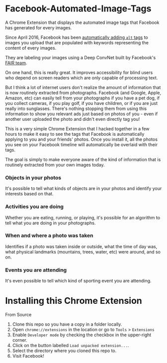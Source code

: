 # Facebook-Automated-Image-Tags
A Chrome Extension that displays the automated image tags that Facebook has generated for every images.

Since April 2016, Facebook has been [automatically adding `alt` tags](https://code.facebook.com/posts/457605107772545/under-the-hood-building-accessibility-tools-for-the-visually-impaired-on-facebook/) to images
you upload that are populated with keywords representing the content of every images.

They are labeling your images using a Deep ConvNet built by Facebook's
[FAIR team](https://research.fb.com/category/facebook-ai-research-fair/).

On one hand, this is really great. It improves accessibility for blind users
who depend on screen readers which are only capable of processing text.

But I think a lot of internet users don't realize the amount of information that is now routinely extracted from photographs. Facebook (and Google, Apple, Amazon, etc) can easily tell from your photographs if you have a pet dog, if you collect cameras, if you play golf, if you have children, or if you are just really into sunglasses. There's nothing stopping them from using this information to show you relevant ads just based on photos of you - even if another user uploaded the photo and didn't even directly tag you!

This is a very simple Chrome Extension that I hacked together in a few hours to make it easy to see the tags that Facebook is automatically applying to you and your friends' photos. Once you install it, all the photos you see on your Facebook timeline will automatically be overlaid with their tags.

The goal is simply to make everyone aware of the kind of information that is routinely extracted from your own images today.

### Objects in your photos
It's possible to tell what kinds of objects are in your photos and identify your interests based on that.

### Activities you are doing
Whether you are eating, running, or playing, it's possible for an algorithm to tell what you are doing in your photographs.

### When and where a photo was taken
Identifies if a photo was taken inside or outside, what the time of day was, what physical landmarks (mountains, trees, water, etc) were around, and so on.

### Events you are attending
It's even possible to tell which kind of sporting event you are attending.


# Installing this Chrome Extension
From Source
1. Clone this repo so you have a copy in a folder locally.
1. Open `chrome://extensions` in the location or go to `Tools` > `Extensions`
1. Enable `Developer mode` by checking the checkbox in the upper-right corner.
1. Click on the button labelled `Load unpacked extension...`.
1. Select the directory where you cloned this repo to.
1. Visit Facebook!
